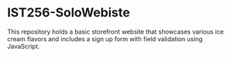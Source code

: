 # IST256-SoloWebiste
This repository holds a basic storefront website that showcases various ice cream flavors and includes a sign up form with field validation using JavaScript.
